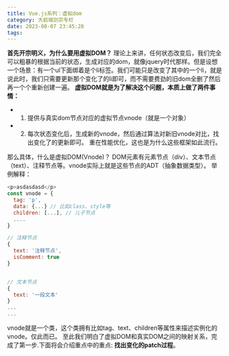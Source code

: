 ```yaml
---
title: Vue.js系列：虚拟dom
category: 大前端剑宗专栏
date: 2023-08-07 23:45:28
tags:
---
```

**首先开宗明义，为什么要用虚拟DOM？**
理论上来讲，任何状态改变后，我们完全可以粗暴的根据当前的状态，生成对应的dom，就像jquery时代那样。但是设想一个场景：有一个ul下面绑着是个li标签。我们可能只是改变了其中的一个li，就是说此时，我们只需要更新那个变化了的li即可，而不需要费劲的旧dom全删了然后再一个个重新创建一遍。
**虚拟DOM就是为了解决这个问题，本质上做了两件事情：**
- 1. 提供与真实dom节点对应的虚拟节点vnode（就是一个对象）
- 2. 每次状态变化后，生成新的vnode，然后通过算法对新旧vnode对比，找出变化了的更新即可。
重在性能优化，这也是为什么这些框架如此流行。

那么具体，什么是虚拟DOM(Vnode)？
DOM元素有元素节点（div）、文本节点（text）、注释节点等。vnode实际上就是这些节点的ADT（抽象数据类型）。
举例解释：
```javascript
<p>asdasdasd</p>
const vnode = {
  tag: 'p',
  data: {...} // 比如class、style等
  children: [...], // 儿子节点
  ....
}

// 注释节点
{
  text: '注释节点',
  isComment: true
}


// 文本节点
{
  text: '一段文本'
}
...
...
```
vnode就是一个类，这个类拥有比如tag、text、children等属性来描述实例化的vnode。仅此而已。
至此我们明白了虚拟DOM和真实DOM之间的映射关系，完成了第一步.下面将会介绍重点中的重点: **找出变化的patch过程**。